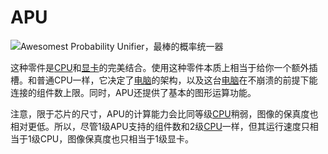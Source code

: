 # APU

![Awesomest Probability Unifier，最棒的概率统一器](oredict:oc:apu1)

这种零件是[CPU](cpu1.md)和[显卡](graphicsCard1.md)的完美结合。使用这种零件本质上相当于给你一个额外插槽。和普通CPU一样，它决定了[电脑](../general/computer.md)的架构，以及这台[电脑](../general/computer.md)在不崩溃的前提下能连接的组件数上限。同时，APU还提供了基本的图形运算功能。

注意，限于芯片的尺寸，APU的计算能力会比同等级[CPU](cpu1.md)稍弱，图像的保真度也相对更低。所以，尽管1级APU支持的组件数和2级[CPU](cpu1.md)一样，但其运行速度只相当于1级CPU，图像保真度也只相当于1级显卡。
